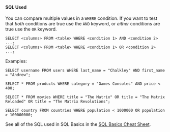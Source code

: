 #### SQL Used
You can compare multiple values in a `WHERE` condition. If you want to test that *both* conditions are true use the `AND` keyword, or *either* conditions are true use the `OR` keyword.
```
SELECT <columns> FROM <table> WHERE <condition 1> AND <condition 2> ...;
SELECT <columns> FROM <table> WHERE <condition 1> OR <condition 2> ...;
```
Examples:
```
SELECT username FROM users WHERE last_name = "Chalkley" AND first_name = "Andrew";

SELECT * FROM products WHERE category = "Games Consoles" AND price < 400;

SELECT * FROM movies WHERE title = "The Matrix" OR title = "The Matrix Reloaded" OR title = "The Matrix Revolutions";

SELECT country FROM countries WHERE population < 1000000 OR population > 100000000;
```
See all of the SQL used in SQL Basics in the [SQL Basics Cheat Sheet](https://github.com/treehouse/cheatsheets/blob/master/sql_basics/cheatsheet.md).